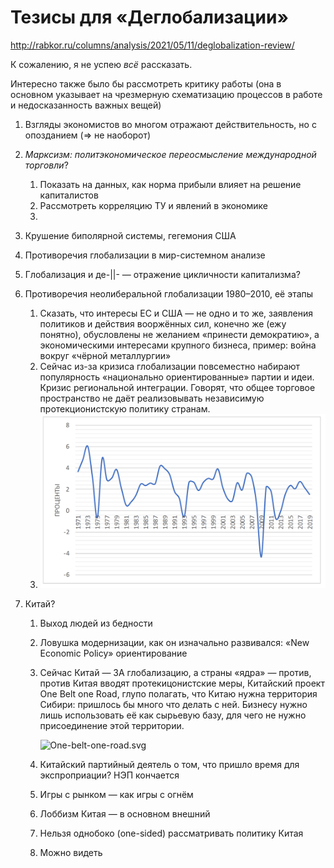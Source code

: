 # Тезисы для «Деглобализации»

http://rabkor.ru/columns/analysis/2021/05/11/deglobalization-review/



К сожалению, я не успею *всё* рассказать.

Интересно также было бы рассмотреть критику работы (она в основном указывает на чрезмерную схематизацию процессов в работе и недосказанность важных вещей)

1. Взгляды экономистов во многом отражают действительность, но с опозданием ($\Rightarrow$ не наоборот)

2. *Марксизм: политэкономическое переосмысление международной торговли*?
   
    1. Показать на данных, как норма прибыли влияет на решение капиталистов
    2. Рассмотреть корреляцию ТУ и явлений в экономике
    3. 
    
3. Крушение биполярной системы, гегемония США

4. Противоречия глобализации в мир-системном анализе

5. Глобализация и де-||-  — отражение цикличности капитализма?

6. Противоречия неолиберальной глобализации 1980–2010, её этапы

    1. Сказать, что интересы ЕС и США — не одно и то же, заявления политиков и действия вооржённых сил, конечно же (ежу понятно), обусловлены не желанием «принести демократию», а экономическими интересами крупного бизнеса, пример: война вокруг «чёрной металлургии»
    2. Сейчас из-за кризиса глобализации повсеместно набирают популярность «национально ориентированные» партии и идеи. Кризис региональной интеграции. Говорят, что общее торговое пространство не даёт реализовывать независимую протекционистскую политику странам.
    3. ![image-20210515212208310](resources/image-20210515212208310.png)

7. Китай?
    1. Выход людей из бедности

    2. Ловушка модернизации, как он изначально развивался: «New Economic Policy» ориентирование

    3. Сейчас Китай — ЗА глобализацию, а страны «ядра» — против, против Китая вводят протекицонистские меры, Китайский проект One Belt one Road, глупо полагать, что Китаю нужна территория Сибири: пришлось бы много что делать с ней. Бизнесу нужно лишь использовать её как сырьевую базу, для чего не нужно присоединение этой территории.

        ![One-belt-one-road.svg](https://upload.wikimedia.org/wikipedia/commons/thumb/c/cb/One-belt-one-road.svg/1920px-One-belt-one-road.svg.png)

    4. Китайский партийный деятель о том, что пришло время для экспроприации? НЭП кончается

    5. Игры с рынком — как игры с огнём

    6. Лоббизм Китая — в основном внешний

    7. Нельзя однобоко (one-sided) рассматривать политику Китая 
    
    8. Можно видеть 
